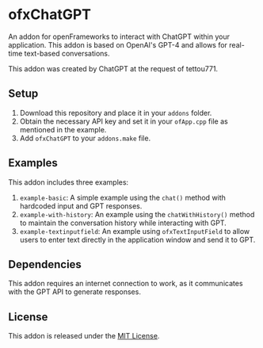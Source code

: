 # ofxChatGPT

An addon for openFrameworks to interact with ChatGPT within your application. This addon is based on OpenAI's GPT-4 and allows for real-time text-based conversations.

This addon was created by ChatGPT at the request of tettou771.

## Setup

1. Download this repository and place it in your `addons` folder.
2. Obtain the necessary API key and set it in your `ofApp.cpp` file as mentioned in the example.
3. Add `ofxChatGPT` to your `addons.make` file.

## Examples

This addon includes three examples:

1. `example-basic`: A simple example using the `chat()` method with hardcoded input and GPT responses.
2. `example-with-history`: An example using the `chatWithHistory()` method to maintain the conversation history while interacting with GPT.
3. `example-textinputfield`: An example using `ofxTextInputField` to allow users to enter text directly in the application window and send it to GPT.

## Dependencies

This addon requires an internet connection to work, as it communicates with the GPT API to generate responses.

## License

This addon is released under the [MIT License](LICENSE).

